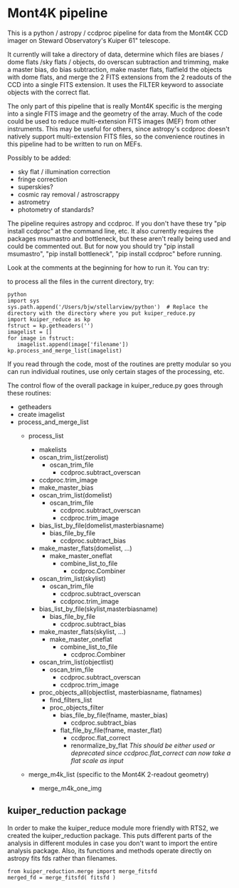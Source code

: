 # Mont4K pipeline

This is a python / astropy / ccdproc pipeline for data from the 
Mont4K CCD imager on Steward Observatory's Kuiper 61" telescope.

It currently will take a directory of data, determine which files
are biases / dome flats /sky flats / objects,  do overscan subtraction
and trimming, make a master bias, do bias subtraction, make master
flats, flatfield the objects with dome flats, and merge the 2 FITS
extensions from the 2 readouts of the CCD into a single FITS extension.
It uses the FILTER keyword to associate objects with the correct flat.

The only part of this pipeline that is really Mont4K specific is the
merging into a single FITS image and the geometry of the array. Much
of the code could be used to reduce multi-extension FITS images (MEF)
from other instruments. This may be useful for others, since astropy's ccdproc 
doesn't natively support multi-extension FITS files, so the convenience
routines in this pipeline had to be written to run on MEFs.

Possibly to be added:

* sky flat / illumination correction
* fringe correction
* superskies?
* cosmic ray removal / astroscrappy
* astrometry
* photometry of standards?

The pipeline requires astropy and ccdproc. If you don't have these
try "pip install ccdproc" at the command line, etc.
It also currently requires the packages msumastro and bottleneck, but these aren't
really being used and could be commented out.  But for now you should try
"pip install msumastro", "pip install bottleneck", "pip install ccdproc" before running.

Look at the comments at the beginning for how to run it. You can try:

to process all the files in the current directory, try:

```
python
import sys 
sys.path.append('/Users/bjw/stellarview/python')  # Replace the directory with the directory where you put kuiper_reduce.py
import kuiper_reduce as kp
fstruct = kp.getheaders('')
imagelist = []
for image in fstruct:
   imagelist.append(image['filename'])
kp.process_and_merge_list(imagelist)
```

If you read through the code, most of the routines are pretty modular so you can
run individual routines, use only certain stages of the processing, etc.

The control flow of the overall package in kuiper_reduce.py 
goes through these routines:

- getheaders
- create imagelist
- process_and_merge_list
  - process_list
    - makelists
    - oscan_trim_list(zerolist)
      - oscan_trim_file
        - ccdproc.subtract_overscan
	- ccdproc.trim_image
    - make_master_bias
    - oscan_trim_list(domelist)
      - oscan_trim_file
        - ccdproc.subtract_overscan
        - ccdproc.trim_image
    - bias_list_by_file(domelist,masterbiasname)
      - bias_file_by_file
        - ccdproc.subtract_bias
    - make_master_flats(domelist, ...)
      - make_master_oneflat
        - combine_list_to_file
          - ccdproc.Combiner
    - oscan_trim_list(skylist)
      - oscan_trim_file
        - ccdproc.subtract_overscan
        - ccdproc.trim_image
    - bias_list_by_file(skylist,masterbiasname)
      - bias_file_by_file
        - ccdproc.subtract_bias
    - make_master_flats(skylist, ...)
      - make_master_oneflat
        - combine_list_to_file
          - ccdproc.Combiner
    - oscan_trim_list(objectlist)
      - oscan_trim_file
        - ccdproc.subtract_overscan
        - ccdproc.trim_image
    - proc_objects_all(objectlist, masterbiasname, flatnames)
      - find_filters_list
      - proc_objects_filter
        - bias_file_by_file(fname, master_bias)
          - ccdproc.subtract_bias
        - flat_file_by_file(fname, master_flat)
          - ccdproc.flat_correct
          - renormalize_by_flat *This should be either used or deprecated since ccdproc.flat_correct can now take a flat scale as input*

  - merge_m4k_list (specific to the Mont4K 2-readout geometry)
    - merge_m4k_one_img






## kuiper_reduction package

In order to make the kuiper_reduce module more friendly with RTS2, we
created the kuiper_reduction package. This puts different parts 
of the analysis in different modules in case you don't want to import 
the entire analysis package. Also, its functions and methods operate
directly on astropy fits fds rather than filenames. 


```
from kuiper_reduction.merge import merge_fitsfd
merged_fd = merge_fitsfd( fitsfd )
```
